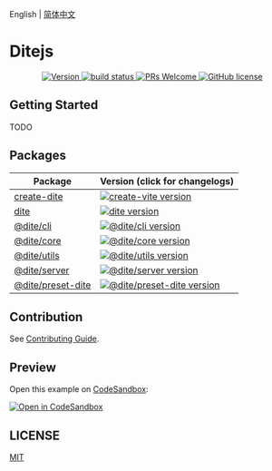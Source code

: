 English | [简体中文](./README_zh-CN.md)

# Ditejs

<p align="center">
  <a href="https://www.npmjs.com/package/dite">
    <img src="https://badgen.net/npm/v/dite" alt="Version">
  </a>
  <a href="https://github.com/ditejs/dite" target="_blank">
    <img src="https://github.com/ditejs/dite/workflows/CI/badge.svg" alt="build status"  />
  </a>
  <a href="https://github.com/ditejs/dite/pulls">
    <img src="https://img.shields.io/badge/PRs-welcome-brightgreen.svg" alt="PRs Welcome" />
  </a>
  <a href="/LICENSE"><img src="https://img.shields.io/badge/license-MIT-blue.svg" alt="GitHub license" /></a>
</p>

## Getting Started

TODO

## Packages

| Package                                   | Version (click for changelogs)                                                                                |
|-------------------------------------------|:--------------------------------------------------------------------------------------------------------------|
| [create-dite](packages/create-dite)       | [![create-vite version](https://badgen.net/npm/v/create-dite)](packages/create-dite/CHANGELOG.md)             |
| [dite](packages/dite)                     | [![dite version](https://badgen.net/npm/v/dite)](packages/dite/CHANGELOG.md)                                  |
| [@dite/cli](packages/cli)                 | [![@dite/cli version](https://badgen.net/npm/v/@dite/cli)](packages/cli/CHANGELOG.md)                         |
| [@dite/core](packages/core)               | [![@dite/core version](https://badgen.net/npm/v/@dite/core)](packages/core/CHANGELOG.md)                      |
| [@dite/utils](packages/utils)             | [![@dite/utils version](https://badgen.net/npm/v/@dite/utils)](packages/utils/CHANGELOG.md)                   |
| [@dite/server](packages/server)           | [![@dite/server version](https://badgen.net/npm/v/@dite/server)](packages/server/CHANGELOG.md)                |
| [@dite/preset-dite](packages/preset-dite) | [![@dite/preset-dite version](https://badgen.net/npm/v/@dite/preset-dite)](packages/preset-dite/CHANGELOG.md) |

## Contribution

See [Contributing Guide](./CONTRIBUTING.md).

## Preview

Open this example on [CodeSandbox](https://codesandbox.com):

[![Open in CodeSandbox](https://codesandbox.io/static/img/play-codesandbox.svg)](https://codesandbox.io/s/github/ditejs/dite/tree/master/examples/boilerplate)

## LICENSE

[MIT](./LICENSE)
